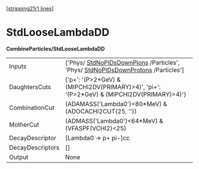 [[stripping21r1 lines]](./stripping21r1-index)

# StdLooseLambdaDD

**CombineParticles/StdLooseLambdaDD**

|                  |                                                                                                                                                                  |
|------------------|------------------------------------------------------------------------------------------------------------------------------------------------------------------|
| Inputs           | ['Phys/ [StdNoPIDsDownPions](./stripping21r1-stdnopidsdownpions) /Particles', 'Phys/ [StdNoPIDsDownProtons](./stripping21r1-stdnopidsdownprotons) /Particles'] |
| DaughtersCuts    | {'p+': '(P\>2\*GeV) & (MIPCHI2DV(PRIMARY)\>4)', 'pi+': '(P\>2\*GeV) & (MIPCHI2DV(PRIMARY)\>4)'}                                                                  |
| CombinationCut   | (ADAMASS('Lambda0')\<80\*MeV) & (ADOCACHI2CUT(25, ''))                                                                                                           |
| MotherCut        | (ADMASS('Lambda0')\<64\*MeV) & (VFASPF(VCHI2)\<25)                                                                                                               |
| DecayDescriptor  | [Lambda0 -\> p+ pi-]cc                                                                                                                                         |
| DecayDescriptors | []                                                                                                                                                             |
| Output           | None                                                                                                                                                             |
